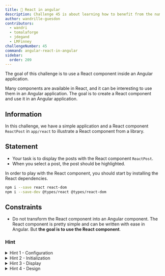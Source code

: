 ```yaml
---
title: 🔴 React in angular
description: Challenge 45 is about learning how to benefit from the numerous libraries in React
author: wandrille-guesdon
contributors:
  - wandri
  - tomalaforge
  - jdegand
  - LMFinney
challengeNumber: 45
command: angular-react-in-angular
sidebar:
  order: 209
---
```


The goal of this challenge is to use a React component inside an Angular application.

Many components are available in React, and it can be interesting to use them in an Angular application. The goal is to create a React component and use it in an Angular application.

## Information

In this challenge, we have a simple application and a React component `ReactPost` in `app/react` to illustrate a React component from a library.

## Statement

- Your task is to display the posts with the React component `ReactPost`.
- When you select a post, the post should be highlighted.

In order to play with the React component, you should start by installing the React dependencies.

```bash
npm i --save react react-dom
npm i --save-dev @types/react @types/react-dom
```

## Constraints

- Do not transform the React component into an Angular component. The React component is pretty simple and can be written with ease in Angular. But **the goal is to use the React component**.

### Hint

<details>
  <summary>Hint 1 - Configuration</summary>
  Allow the React files in tsconfig.json

```
{
...
"compilerOptions": {
  ...
  "jsx": "react"
},
...
}
```

</details>

<details>
  <summary>Hint 2 - Initialization</summary>
  Create a React root with `createRoot(...)`
</details>

<details>
  <summary>Hint 3 - Display</summary>
  To render the component, it should look like this:

    ```
    <react root>.render(
        <React.StrictMode>
        ...
        </React.StrictMode>
    )
    ```

</details>

<details>
  <summary>Hint 4 - Design</summary>
  Do not forget to allow the React file in Tailwind.
</details>
